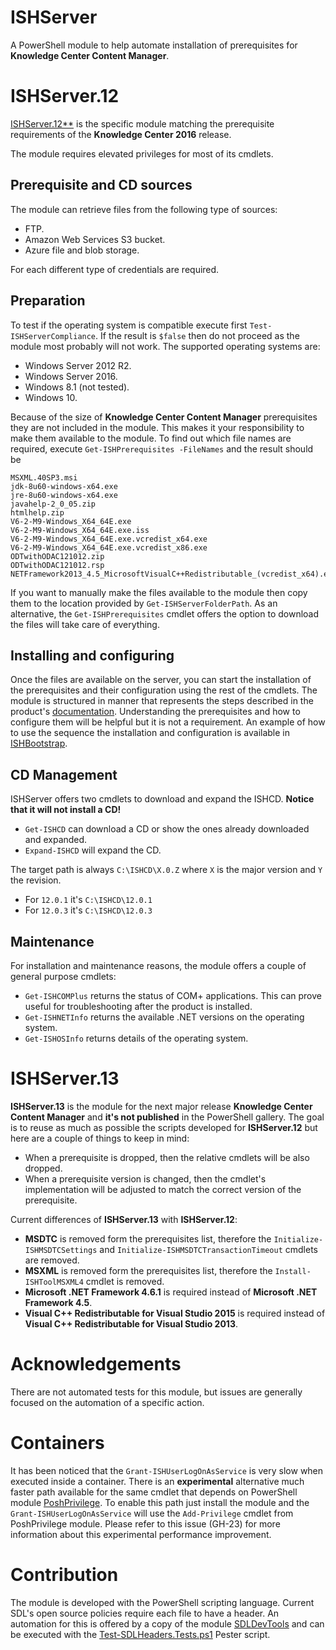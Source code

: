 # ISHServer
A PowerShell module to help automate installation of prerequisites for **Knowledge Center Content Manager**.

# ISHServer.12 

[ISHServer.12**](https://www.powershellgallery.com/packages/ISHServer.12/) is the specific module matching the prerequisite requirements of the **Knowledge Center 2016** release. 

The module requires elevated privileges for most of its cmdlets. 

## Prerequisite and CD sources

The module can retrieve files from the following type of sources:

- FTP.
- Amazon Web Services S3 bucket.
- Azure file and blob storage.

For each different type of credentials are required.

## Preparation 

To test if the operating system is compatible execute first `Test-ISHServerCompliance`. 
If the result is `$false` then do not proceed as the module most probably will not work.
The supported operating systems are:

- Windows Server 2012 R2.
- Windows Server 2016.
- Windows 8.1 (not tested).
- Windows 10.

Because of the size of **Knowledge Center Content Manager** prerequisites they are not included in the module. 
This makes it your responsibility to make them available to the module. 
To find out which file names are required, execute `Get-ISHPrerequisites -FileNames` and the result should be 

```text
MSXML.40SP3.msi
jdk-8u60-windows-x64.exe
jre-8u60-windows-x64.exe
javahelp-2_0_05.zip
htmlhelp.zip
V6-2-M9-Windows_X64_64E.exe
V6-2-M9-Windows_X64_64E.exe.iss
V6-2-M9-Windows_X64_64E.exe.vcredist_x64.exe
V6-2-M9-Windows_X64_64E.exe.vcredist_x86.exe
ODTwithODAC121012.zip
ODTwithODAC121012.rsp
NETFramework2013_4.5_MicrosoftVisualC++Redistributable_(vcredist_x64).exe
```

If you want to manually make the files available to the module then copy them to the location provided by `Get-ISHServerFolderPath`. 
As an alternative, the `Get-ISHPrerequisites` cmdlet offers the option to download the files will take care of everything. 

## Installing and configuring

Once the files are available on the server, you can start the installation of the prerequisites and their configuration using the rest of the cmdlets.
The module is structured in manner that represents the steps described in the product's [documentation](http://docs.sdl.com/LiveContent/web/pub.xql?action=home&pub=SDL%20Knowledge%20Center%20full%20documentation-v2.1.2&lang=en-US). 
Understanding the prerequisites and how to configure them will be helpful but it is not a requirement.
An example of how to use the sequence the installation and configuration is available in [ISHBootstrap](https://github.com/Sarafian/ISHBootstrap).

## CD Management

ISHServer offers two cmdlets to download and expand the ISHCD. **Notice that it will not install a CD!**
- `Get-ISHCD` can download a CD or show the ones already downloaded and expanded.
- `Expand-ISHCD` will expand the CD.

The target path is always `C:\ISHCD\X.0.Z` where `X` is the major version and `Y` the revision. 
- For `12.0.1` it's `C:\ISHCD\12.0.1`
- For `12.0.3` it's `C:\ISHCD\12.0.3`

## Maintenance

For installation and maintenance reasons, the module offers a couple of general purpose cmdlets:

- `Get-ISHCOMPlus` returns the status of COM+ applications. This can prove useful for troubleshooting after the product is installed.
- `Get-ISHNETInfo` returns the available .NET versions on the operating system.
- `Get-ISHOSInfo` returns details of the operating system. 

# ISHServer.13

**ISHServer.13** is the module for the next major release **Knowledge Center Content Manager** and **it's not published** in the PowerShell gallery. 
The goal is to reuse as much as possible the scripts developed for **ISHServer.12** but here are a couple of things to keep in mind:

- When a prerequisite is dropped, then the relative cmdlets will be also dropped. 
- When a prerequisite version is changed, then the cmdlet's implementation will be adjusted to match the correct version of the prerequisite.

Current differences of **ISHServer.13** with **ISHServer.12**:

- **MSDTC** is removed form the prerequisites list, therefore the `Initialize-ISHMSDTCSettings` and `Initialize-ISHMSDTCTransactionTimeout` cmdlets are removed.
- **MSXML** is removed form the prerequisites list, therefore the `Install-ISHToolMSXML4` cmdlet is removed.
- **Microsoft .NET Framework 4.6.1** is required instead of **Microsoft .NET Framework 4.5**.
- **Visual C++ Redistributable for Visual Studio 2015** is required instead of **Visual C++ Redistributable for Visual Studio 2013**.

# Acknowledgements

There are not automated tests for this module, but issues are generally focused on the automation of a specific action. 

# Containers

It has been noticed that the `Grant-ISHUserLogOnAsService` is very slow when executed inside a container. There is an **experimental** alternative much faster path available for the same cmdlet that depends on PowerShell module [PoshPrivilege](https://www.powershellgallery.com/packages/PoshPrivilege/). To enable this path just install the module and the `Grant-ISHUserLogOnAsService` will use the `Add-Privilege` cmdlet from PoshPrivilege module. Please refer to this issue (GH-23) for more information about this experimental performance improvement.

# Contribution

The module is developed with the PowerShell scripting language. 
Current SDL's open source policies require each file to have a header. 
An automation for this is offered by a copy of the module [SDLDevTools](Tools/Modules/SDLDevTools) and can be executed with the [Test-SDLHeaders.Tests.ps1](Automation/Pester/Test-SDLHeaders.Tests.ps1) Pester script.